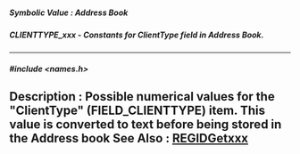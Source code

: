 ##### Symbolic Value : Address Book
##### CLIENTTYPE_xxx - Constants for ClientType field in Address Book.
---
##### #include <names.h>
**Description :**
Possible numerical values for the "ClientType" (FIELD_CLIENTTYPE) item.  This 
value is converted to text before being stored in the Address book
**See Also :**
[REGIDGetxxx](D:/md_files/REGIDGetxxx.md)
---
